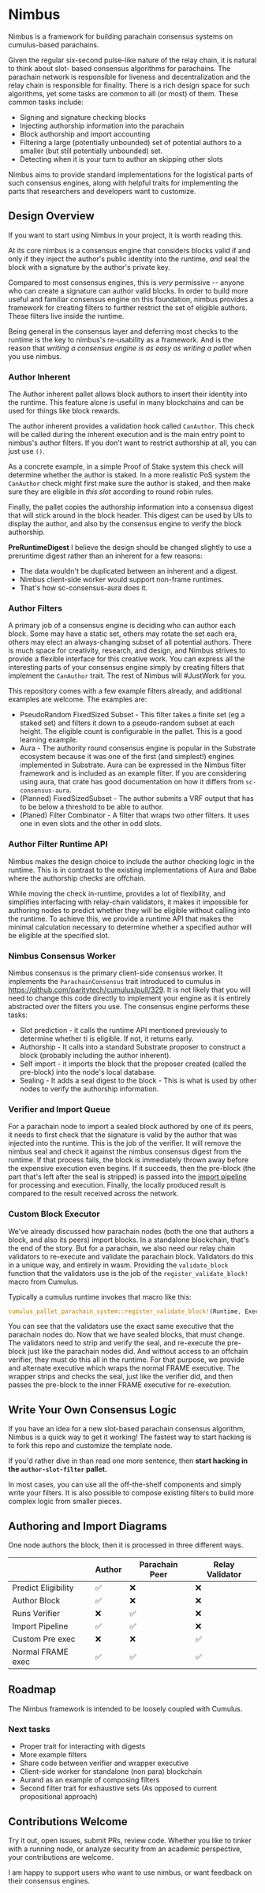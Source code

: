 # Nimbus

Nimbus is a framework for building parachain consensus systems on cumulus-based parachains.

Given the regular six-second pulse-like nature of the relay chain, it is natural to think about slot-
based consensus algorithms for parachains. The parachain network is responsible for liveness and
decentralization and the relay chain is responsible for finality. There is a rich design space for such
algorithms, yet some tasks are common to all (or most) of them. These common tasks include:

* Signing and signature checking blocks
* Injecting authorship information into the parachain
* Block authorship and import accounting
* Filtering a large (potentially unbounded) set of potential authors to a smaller (but still potentially unbounded) set.
* Detecting when it is your turn to author an skipping other slots

Nimbus aims to provide standard implementations for the logistical parts of such consensus engines,
along with helpful traits for implementing the parts that researchers and developers want to customize.

## Design Overview

If you want to start using Nimbus in your project, it is worth reading this.

At its core nimbus is a consensus engine that considers blocks valid if and only if they inject the author's public identity into the runtime, _and_ seal the block with a signature
by the author's private key.

Compared to most consensus engines, this is _very_ permissive -- anyone who can create a signature can author valid blocks. In order to build more useful and familiar consensus engine on this foundation, nimbus provides a framework for creating filters to further restrict the set of eligible authors. These filters live inside the runtime.

Being general in the consensus layer and deferring most checks to the runtime is the key
to nimbus's re-usability as a framework. And is the reason that *writing a consensus engine is as easy as writing a pallet* when you use nimbus.

### Author Inherent

The Author inherent pallet allows block authors to insert their identity into
the runtime. This feature alone is useful in many blockchains and can be used for things like block rewards.

The author inherent provides a validation hook called `CanAuthor`. This check will be called during the inherent execution and is the main entry point to nimbus's author filters.
If you don't want to restrict authorship at all, you can just use `()`.

As a concrete example, in a simple Proof of Stake system this check will determine
whether the author is staked. In a more realistic PoS system the `CanAuthor` check might
first make sure the author is staked, and then make sure they are eligible in _this slot_ according to round robin rules.

Finally, the pallet copies the authorship information into a consensus digest that will stick around
in the block header. This digest can be used by UIs to display the author, and also by the consensus
engine to verify the block authorship.

**PreRuntimeDigest**
I believe the design should be changed slightly to use a preruntime digest rather than an inherent for a few reasons:

* The data wouldn't be duplicated between an inherent and a digest.
* Nimbus client-side worker would support non-frame runtimes.
* That's how sc-consensus-aura does it.

### Author Filters

A primary job of a consensus engine is deciding who can author each block. Some may have a static set, others
may rotate the set each era, others may elect an always-changing subset of all potential authors. There
is much space for creativity, research, and design, and Nimbus strives to provide a flexible interface
for this creative work. You can express all the interesting parts of your
consensus engine simply by creating filters that implement the `CanAuthor` trait. The rest of Nimbus will #JustWork for you.

This repository comes with a few example filters already, and additional examples are welcome. The examples are:
* PseudoRandom FixedSized Subset - This filter takes a finite set (eg a staked set) and filters it down to a pseudo-random
subset at each height. The eligible count is configurable in the pallet. This is a good learning example.
* Aura - The authority round consensus engine is popular in the Substrate ecosystem because it was one
of the first (and simplest!) engines implemented in Substrate. Aura can be expressed in the Nimbus
filter framework and is included as an example filter. If you are considering using aura, that crate
has good documentation on how it differs from `sc-consensus-aura`.
* (Planned) FixedSizedSubset - The author submits a VRF output that has to be below a threshold to be able to author.
* (Planed) Filter Combinator - A filter that wraps two other filters. It uses one in even slots and the other in odd slots.

### Author Filter Runtime API

Nimbus makes the design choice to include the author checking logic in the runtime. This is in contrast to the existing implementations of Aura and Babe where the authorship checks are offchain.

While moving the check in-runtime, provides a lot of flexibility, and simplifies interfacing with relay-chain validators, it makes it impossible
for authoring nodes to predict whether they will be eligible without calling into the runtime.
To achieve this, we provide a runtime API that makes the minimal calculation necessary to determine
whether a specified author will be eligible at the specified slot.

### Nimbus Consensus Worker

Nimbus consensus is the primary client-side consensus worker. It implements the `ParachainConsensus`
trait introduced to cumulus in https://github.com/paritytech/cumulus/pull/329. It is not likely that
you will need to change this code directly to implement your engine as it is entirely abstracted over
the filters you use. The consensus engine performs these tasks:

* Slot prediction - it calls the runtime API mentioned previously to determine whether ti is eligible. If not, it returns early.
* Authorship - It calls into a standard Substrate proposer to construct a block (probably including the author inherent).
* Self import - it imports the block that the proposer created (called the pre-block) into the node's local database.
* Sealing - It adds a seal digest to the block - This is what is used by other nodes to verify the authorship information.

### Verifier and Import Queue

For a parachain node to import a sealed block authored by one of its peers, it needs to first check that the signature is valid by the author that was injected into the runtime. This is the job of the verifier. It
will remove the nimbus seal and check it against the nimbus consensus digest from the runtime. If that process fails,
the block is immediately thrown away before the expensive execution even begins. If it succeeds, then
the pre-block (the part that's left after the seal is stripped) is passed into the
[import pipeline](https://substrate.dev/docs/en/knowledgebase/advanced/block-import) for processing
and execution. Finally, the locally produced result is compared to the result received across the network.

### Custom Block Executor

We've already discussed how parachain nodes (both the one that authors a block, and also its peers)
import blocks. In a standalone blockchain, that's the end of the story. But for a parachain, we also
need our relay chain validators to re-execute and validate the parachain block. Validators do this in
a unique way, and entirely in wasm. Providing the `validate_block` function that the validators use
is the job of the `register_validate_block!` macro from Cumulus.

Typically a cumulus runtime invokes that macro like this:
```rust
cumulus_pallet_parachain_system::register_validate_block!(Runtime, Executive);
```

You can see that the validators use the exact same executive that the parachain nodes do. Now that
we have sealed blocks, that must change. The validators need to strip and verify the seal, and re-execute
the pre-block just like the parachain nodes did. And without access to an offchain verifier, they must
do this all in the runtime. For that purpose, we provide and alternate executive which wraps the normal
FRAME executive. The wrapper strips and checks the seal, just like the verifier did, and then passes the pre-block to the inner FRAME executive for re-execution.

## Write Your Own Consensus Logic

If you have an idea for a new slot-based parachain consensus algorithm, Nimbus is a quick way to get
it working! The fastest way to start hacking is to fork this repo and customize the template node.

If you'd rather dive in than read one more sentence, then **start hacking in the `author-slot-filter`
pallet.**

In most cases, you can use all the off-the-shelf components and simply write your filters. It is also
possible to compose existing filters to build more complex logic from smaller pieces. 

## Authoring and Import Diagrams

One node authors the block, then it is processed in three different ways.

|                     | Author | Parachain Peer | Relay Validator |
| ------------------- | ------ | -------------- | --------- |
| Predict Eligibility |    ✅   |    ❌          |    ❌      |
| Author Block        |    ✅   |    ❌          |    ❌      |
| Runs Verifier       |    ❌   |    ✅          |    ❌      |
| Import Pipeline     |    ✅   |    ✅          |    ❌      |
| Custom Pre exec     |    ❌   |    ❌          |    ✅      |
| Normal FRAME exec   |    ✅   |    ✅          |    ✅      |

## Roadmap

The Nimbus framework is intended to be loosely coupled with Cumulus.

### Next tasks
* Proper trait for interacting with digests
* More example filters
* Share code between verifier and wrapper executive
* Client-side worker for standalone (non para) blockchain
* Aurand as an example of composing filters
* Second filter trait for exhaustive sets (As opposed to current propositional approach)

## Contributions Welcome

Try it out, open issues, submit PRs, review code. Whether you like to tinker with a running node, or
analyze security from an academic perspective, your contributions are welcome.

I am happy to support users who want to use nimbus, or want feedback on their consensus engines.

